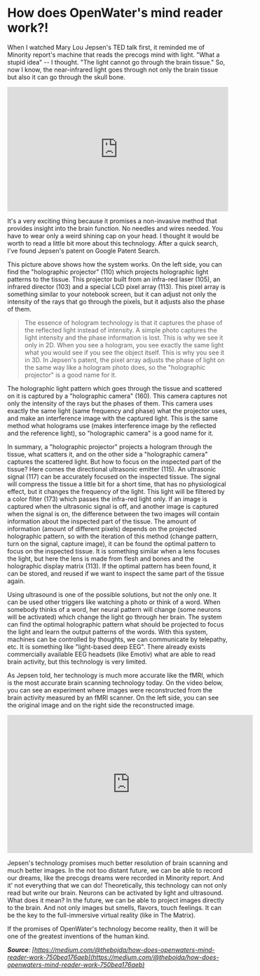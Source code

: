 # How does OpenWater's mind reader work?!

When I watched Mary Lou Jepsen's TED talk first, it reminded me of Minority report's machine that reads the precogs mind with light. "What a stupid idea" -- I thought. "The light cannot go through the brain tissue." So, now I know, the near-infrared light goes through not only the brain tissue but also it can go through the skull bone.

<div style="max-width:854px"><div style="position:relative;height:0;padding-bottom:56.25%"><iframe src="https://embed.ted.com/talks/mary_lou_jepsen_how_we_can_use_light_to_see_deep_inside_our_bodies_and_brains" width="854" height="480" style="position:absolute;left:0;top:0;width:100%;height:100%" frameborder="0" scrolling="no" allowfullscreen></iframe></div></div>

It's a very exciting thing because it promises a non-invasive method that provides insight into the brain function. No needles and wires needed. You have to wear only a weird shining cap on your head. I thought it would be worth to read a little bit more about this technology. After a quick search, I've found Jepsen's patent on Google Patent Search.


This picture above shows how the system works. On the left side, you can find the "holographic projector" (110) which projects holographic light patterns to the tissue. This projector built from an infra-red laser (105), an infrared director (103) and a special LCD pixel array (113). This pixel array is something similar to your notebook screen, but it can adjust not only the intensity of the rays that go through the pixels, but it adjusts also the phase of them.

> The essence of hologram technology is that it captures the phase of the reflected light instead of intensity. A simple photo captures the light intensity and the phase information is lost. This is why we see it only in 2D. When you see a hologram, you see exactly the same light what you would see if you see the object itself. This is why you see it in 3D. In Jepsen's patent, the pixel array adjusts the phase of light on the same way like a hologram photo does, so the "holographic projector" is a good name for it.

The holographic light pattern which goes through the tissue and scattered on it is captured by a "holographic camera" (160). This camera captures not only the intensity of the rays but the phases of them. This camera uses exactly the same light (same frequency and phase) what the projector uses, and make an interference image with the captured light. This is the same method what holograms use (makes interference image by the reflected and the reference light), so "holographic camera" is a good name for it.

In summary, a "holographic projector" projects a hologram through the tissue, what scatters it, and on the other side a "holographic camera" captures the scattered light. But how to focus on the inspected part of the tissue? Here comes the directional ultrasonic emitter (115). An ultrasonic signal (117) can be accurately focused on the inspected tissue. The signal will compress the tissue a little bit for a short time, that has no physiological effect, but it changes the frequency of the light. This light will be filtered by a color filter (173) which passes the infra-red light only. If an image is captured when the ultrasonic signal is off, and another image is captured when the signal is on, the difference between the two images will contain information about the inspected part of the tissue. The amount of information (amount of different pixels) depends on the projected holographic pattern, so with the iteration of this method (change pattern, turn on the signal, capture image), it can be found the optimal pattern to focus on the inspected tissue. It is something similar when a lens focuses the light, but here the lens is made from flesh and bones and the holographic display matrix (113). If the optimal pattern has been found, it can be stored, and reused if we want to inspect the same part of the tissue again.

Using ultrasound is one of the possible solutions, but not the only one. It can be used other triggers like watching a photo or think of a word. When somebody thinks of a word, her neural pattern will change (some neurons will be activated) which change the light go through her brain. The system can find the optimal holographic pattern what should be projected to focus the light and learn the output patterns of the words. With this system, machines can be controlled by thoughts, we can communicate by telepathy, etc. It is something like "light-based deep EEG". There already exists commercially available EEG headsets (like Emotiv) what are able to read brain activity, but this technology is very limited.


As Jepsen told, her technology is much more accurate like the fMRI, which is the most accurate brain scanning technology today. On the video below, you can see an experiment where images were reconstructed from the brain activity measured by an fMRI scanner. On the left side, you can see the original image and on the right side the reconstructed image.

<iframe width="560" height="315" src="https://www.youtube.com/embed/nsjDnYxJ0bo" frameborder="0" allow="accelerometer; autoplay; encrypted-media; gyroscope; picture-in-picture" allowfullscreen></iframe>

Jepsen's technology promises much better resolution of brain scanning and much better images. In the not too distant future, we can be able to record our dreams, like the precogs dreams were recorded in Minority report. And it' not everything that we can do! Theoretically, this technology can not only read but write our brain. Neurons can be activated by light and ultrasound. What does it mean? In the future, we can be able to project images directly to the brain. And not only images but smells, flavors, touch feelings. It can be the key to the full-immersive virtual reality (like in The Matrix).

If the promises of OpenWater's technology become reality, then it will be one of the greatest inventions of the human kind.

_**Source**: [https://medium.com/@thebojda/how-does-openwaters-mind-reader-work-750bea176aeb](https://medium.com/@thebojda/how-does-openwaters-mind-reader-work-750bea176aeb)_